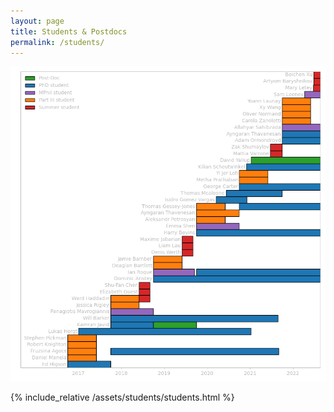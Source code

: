 ```yaml
---
layout: page
title: Students & Postdocs
permalink: /students/
---
```


![Timeline of students and postdocs](/assets/students/students.png)

{% include_relative /assets/students/students.html %}

